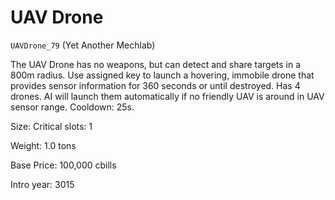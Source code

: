 # UAV Drone

`UAVDrone_79` (Yet Another Mechlab)

The UAV Drone has no weapons, but can detect and share targets in a 800m radius. Use assigned key to launch a hovering, immobile drone that provides sensor information for 360 seconds or until destroyed. Has 4 drones. AI will launch them automatically if no friendly UAV is around in UAV sensor range. Cooldown: 25s.

Size: Critical slots: 1

Weight: 1.0 tons

Base Price: 100,000 cbills

Intro year: 3015

